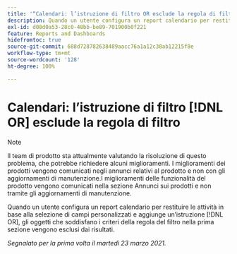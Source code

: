 ```yaml
---
title: '“Calendari: l’istruzione di filtro OR esclude la regola di filtro”'
description: Quando un utente configura un report calendario per restituire le attività in base alla selezione di campi personalizzati e aggiunge un’istruzione OR, gli oggetti che soddisfano i criteri della regola del filtro nella prima sezione vengono esclusi dai risultati.
exl-id: d08d0a53-28c0-48bb-be89-701900b0f221
feature: Reports and Dashboards
hidefromtoc: true
source-git-commit: 688d728782638489aacc76a1a12c38ab12215f8e
workflow-type: tm+mt
source-wordcount: '128'
ht-degree: 100%

---
```


# Calendari: l’istruzione di filtro [!DNL OR] esclude la regola di filtro

>[!NOTE]
>
>Il team di prodotto sta attualmente valutando la risoluzione di questo problema, che potrebbe richiedere alcuni miglioramenti. I miglioramenti dei prodotti vengono comunicati negli annunci relativi al prodotto e non con gli aggiornamenti di manutenzione.I miglioramenti delle funzionalità del prodotto vengono comunicati nella sezione Annunci sui prodotti e non tramite gli aggiornamenti di manutenzione.

Quando un utente configura un report calendario per restituire le attività in base alla selezione di campi personalizzati e aggiunge un’istruzione [!DNL OR], gli oggetti che soddisfano i criteri della regola del filtro nella prima sezione vengono esclusi dai risultati.

_Segnalato per la prima volta il martedì 23 marzo 2021._
